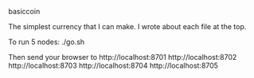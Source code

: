 basiccoin

The simplest currency that I can make. I wrote about each file at the top.

To run 5 nodes: ./go.sh

Then send your browser to 
  http://localhost:8701
  http://localhost:8702
  http://localhost:8703
  http://localhost:8704
  http://localhost:8705